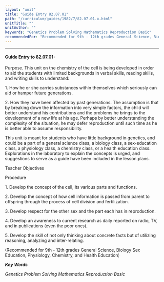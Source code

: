 ```yaml
---
layout: "unit"
title: "Guide Entry 82.07.01"
path: "/curriculum/guides/1982/7/82.07.01.x.html"
unitTitle: ""
unitAuthor: ""
keywords: "Genetics Problem Solving Mathematics Reproduction Basic"
recommendedFor: "Recommended for 9th - 12th grades General Science, Biology Sex Education, Physiology, Chemistry, and Health Education"
---
```

<body>
<hr/>
 <h4>
  Guide Entry to 82.07.01:
 </h4>
 Purpose.  This unit on the chemistry of the cell is being developed in order to aid the students with limited backgrounds in verbal skills, reading skills, and writing skills to understand:
 <p>
  1.  How he or she carries substances within themselves which seriously can aid or hamper future generations.
 </p>
 <p>
  2.  How they have been affected by past generations.  The assumption is that by breaking down the information into very simple factors, the child will better understand his contributions and the problems he brings to the development of a new life at his age.  Perhaps by better understanding the complexity of the situation, he may defer reproduction until such time as he is better able to assume responsibility.
 </p>
 <p>
  This unit is meant for students who have little background in genetics, and could be a part of a general science class, a biology class, a sex-education class, a physiology class, a chemistry class, or a health education class.  Explorations in the laboratory to explain the concepts is urged, and suggestions to serve as a guide have been included in the lesson plans.
 </p>
 <p>
  Teacher Objectives
 </p>
 <p>
  Procedure
 </p>
 <p>
  1.  Develop the concept of the cell, its various parts and functions.
 </p>
 <p>
  2.  Develop the concept of how cell information is passed from parent to offspring through the process of cell division and fertilization.
 </p>
 <p>
  3.  Develop respect for the other sex and the part each has in reproduction.
 </p>
 <p>
  4.  Develop an awareness to current research as daily reported on radio, TV, and in publications (even the poor ones).
 </p>
 <p>
  5.  Develop the skill of not only thinking about concrete facts but of utilizing reasoning, analyzing and inter-relating.
 </p>
 <p>
  (Recommended for 9th - 12th grades General Science, Biology Sex Education, Physiology, Chemistry, and Health Education)
 </p>
<p>
  <b>
   <i>
    Key Words
   </i>
  </b>
  <br/>
 </p>
 <p>
  <i>
   Genetics Problem Solving Mathematics Reproduction Basic
  </i>
 </p>

</body>